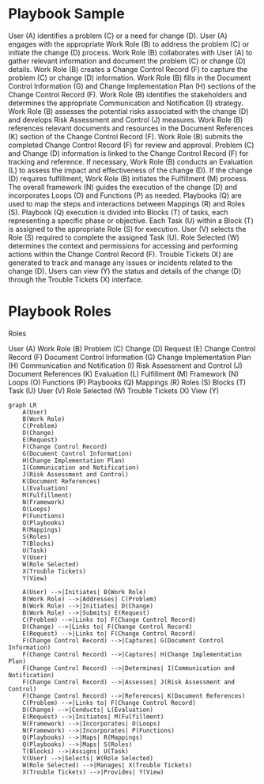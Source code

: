 # Playbook Sample


User (A) identifies a problem (C) or a need for change (D).
User (A) engages with the appropriate Work Role (B) to address the problem (C) or initiate the change (D) process.
Work Role (B) collaborates with User (A) to gather relevant information and document the problem (C) or change (D) details.
Work Role (B) creates a Change Control Record (F) to capture the problem (C) or change (D) information.
Work Role (B) fills in the Document Control Information (G) and Change Implementation Plan (H) sections of the Change Control Record (F).
Work Role (B) identifies the stakeholders and determines the appropriate Communication and Notification (I) strategy.
Work Role (B) assesses the potential risks associated with the change (D) and develops Risk Assessment and Control (J) measures.
Work Role (B) references relevant documents and resources in the Document References (K) section of the Change Control Record (F).
Work Role (B) submits the completed Change Control Record (F) for review and approval.
Problem (C) and Change (D) information is linked to the Change Control Record (F) for tracking and reference.
If necessary, Work Role (B) conducts an Evaluation (L) to assess the impact and effectiveness of the change (D).
If the change (D) requires fulfillment, Work Role (B) initiates the Fulfillment (M) process.
The overall framework (N) guides the execution of the change (D) and incorporates Loops (O) and Functions (P) as needed.
Playbooks (Q) are used to map the steps and interactions between Mappings (R) and Roles (S).
Playbook (Q) execution is divided into Blocks (T) of tasks, each representing a specific phase or objective.
Each Task (U) within a Block (T) is assigned to the appropriate Role (S) for execution.
User (V) selects the Role (S) required to complete the assigned Task (U).
Role Selected (W) determines the context and permissions for accessing and performing actions within the Change Control Record (F).
Trouble Tickets (X) are generated to track and manage any issues or incidents related to the change (D).
Users can view (Y) the status and details of the change (D) through the Trouble Tickets (X) interface.

# Playbook Roles

Roles

User (A)
Work Role (B)
Problem (C)
Change (D)
Request (E)
Change Control Record (F)
Document Control Information (G)
Change Implementation Plan (H)
Communication and Notification (I)
Risk Assessment and Control (J)
Document References (K)
Evaluation (L)
Fulfillment (M)
Framework (N)
Loops (O)
Functions (P)
Playbooks (Q)
Mappings (R)
Roles (S)
Blocks (T)
Task (U)
User (V)
Role Selected (W)
Trouble Tickets (X)
View (Y)

```mermaid
graph LR
    A(User)
    B(Work Role)
    C(Problem)
    D(Change)
    E(Request)
    F(Change Control Record)
    G(Document Control Information)
    H(Change Implementation Plan)
    I(Communication and Notification)
    J(Risk Assessment and Control)
    K(Document References)
    L(Evaluation)
    M(Fulfillment)
    N(Framework)
    O(Loops)
    P(Functions)
    Q(Playbooks)
    R(Mappings)
    S(Roles)
    T(Blocks)
    U(Task)
    V(User)
    W(Role Selected)
    X(Trouble Tickets)
    Y(View)

    A(User) -->|Initiates| B(Work Role)
    B(Work Role) -->|Addresses| C(Problem)
    B(Work Role) -->|Initiates| D(Change)
    B(Work Role) -->|Submits| E(Request)
    C(Problem) -->|Links to| F(Change Control Record)
    D(Change) -->|Links to| F(Change Control Record)
    E(Request) -->|Links to| F(Change Control Record)
    F(Change Control Record) -->|Captures| G(Document Control Information)
    F(Change Control Record) -->|Captures| H(Change Implementation Plan)
    F(Change Control Record) -->|Determines| I(Communication and Notification)
    F(Change Control Record) -->|Assesses| J(Risk Assessment and Control)
    F(Change Control Record) -->|References| K(Document References)
    C(Problem) -->|Links to| F(Change Control Record)
    D(Change) -->|Conducts| L(Evaluation)
    E(Request) -->|Initiates| M(Fulfillment)
    N(Framework) -->|Incorporates| O(Loops)
    N(Framework) -->|Incorporates| P(Functions)
    Q(Playbooks) -->|Maps| R(Mappings)
    Q(Playbooks) -->|Maps| S(Roles)
    T(Blocks) -->|Assigns| U(Task)
    V(User) -->|Selects| W(Role Selected)
    W(Role Selected) -->|Manages| X(Trouble Tickets)
    X(Trouble Tickets) -->|Provides| Y(View)
```